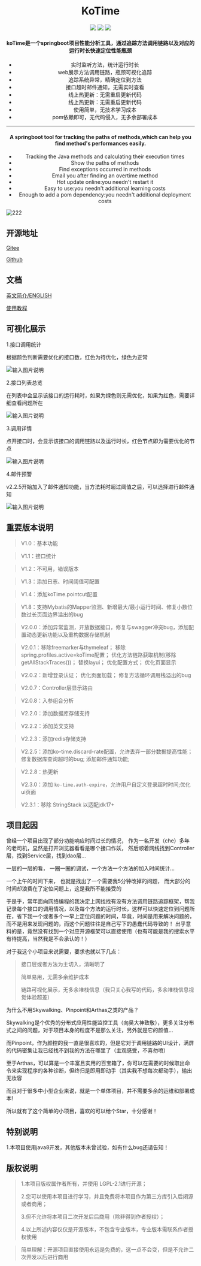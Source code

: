 
<div align="center">
    <h1 >KoTime</h1> 
</div>

<div align="center">
    <img src='https://shields.io/badge/version-2.3.1-green.svg'>
    <img src='https://shields.io/badge/author-Chang Zhang-dbab09.svg'>
    <img src='https://shields.io/badge/dependencies-Spring|aspectjweaver|tomcat|UIKit-r.svg'>
    <h4>koTime是一个springboot项目性能分析工具，通过追踪方法调用链路以及对应的运行时长快速定位性能瓶颈</h4>
    <ul>
        <li>实时监听方法，统计运行时长</li>
        <li>web展示方法调用链路，瓶颈可视化追踪</li>
        <li>追踪系统异常，精确定位到方法</li>
        <li>接口超时邮件通知，无需实时查看</li>
        <li>线上热更新：无需重启更新代码</li>
        <li>线上热更新：无需重启更新代码</li>
        <li>使用简单，无技术学习成本</li>
        <li>pom依赖即可，无代码侵入，无多余部署成本</li>
    </ul>

---

<h4>A springboot tool for tracking the paths of methods,which can help you find method's performances easily.</h4>
<ul>
    <li>Tracking the Java methods and calculating their execution times</li>
    <li>Show the paths of methods</li>
    <li>Find exceptions occurred in methods</li>
    <li>Email you after finding an overtime method</li>
    <li>Hot update online:you needn't restart it</li>
    <li>Easy to use:you needn't additional learning costs</li>
    <li>Enough to add a pom dependency:you needn't additional deployment costs</li>
</ul>
</div>


![222](docs/kotime.gif)

## 开源地址

[Gitee](https://gitee.com/huoyo/ko-time.git)

[Github](https://github.com/huoyo/ko-time.git)


## 文档

[英文简介/ENGLISH](README-EN.md)

[使用教程](http://kotimedoc.langpy.cn/?source=git)




## 可视化展示

1.接口调用统计

根据颜色判断需要优化的接口数，红色为待优化，绿色为正常

![输入图片说明](docs/v220/syz.png)

2.接口列表总览

在列表中会显示该接口的运行耗时，如果为绿色则无需优化，如果为红色，需要详细查看问题所在

![输入图片说明](docs/v201/apis.png)

3.调用详情

点开接口时，会显示该接口的调用链路以及运行时长，红色节点即为需要优化的节点

![输入图片说明](docs/v204/ff.png)

4.邮件预警

v2.2.5开始加入了邮件通知功能，当方法耗时超过阈值之后，可以选择进行邮件通知

![输入图片说明](docs/v200/image.png)

## 重要版本说明

> V1.0：基本功能

> V1.1：接口统计

> V1.2：不可用，错误版本

> V1.3：添加日志、时间阈值可配置

> V1.4：添加koTime.pointcut配置

> V1.8：支持Mybatis的Mapper监测、新增最大/最小运行时间、修复小数位数过长页面边界溢出的bug

> V2.0.0：添加异常监测，开放数据接口，修复与swagger冲突bug，添加配置动态更新功能以及重构数据存储机制

> V2.0.1：移除freemarker与thymeleaf；
         移除spring.profiles.active=koTime配置；
         优化方法链路获取机制(移除getAllStackTraces())；
         替换layui；
         优化配置方式；
         优化页面显示

> V2.0.2：新增登录认证；
          优化页面加载；
          修复方法循环调用栈溢出的bug

> V2.0.7：Controller层显示路由

> V2.0.8：入参组合分析

> V2.2.0：添加数据库存储支持

> V2.2.2：添加英文支持

> V2.2.3：添加redis存储支持

> V2.2.5：添加ko-time.discard-rate配置，允许丢弃一部分数据提高性能；
            修复数据库查询超时的bug;
            添加邮件通知功能;

> V2.2.8：热更新
> 
> V2.3.0：添加 `ko-time.auth-expire`，允许用户自定义登录超时时间;优化ui页面
>
> V2.3.1：移除 StringStack 以适配jdk17+

## 项目起因

曾经一个项目出现了部分功能响应时间过长的情况，
作为一名开发（che）多年的老司机，显然是打开浏览器看看是哪个接口作妖，
然后顺着网线找到Controller层，找到Service层，找到dao层...

一层的一层的看， 一圈一圈的调试，一个方法一个方法的加入时间统计...

一个上午的时间下来， 也就是找出了一个需要我5分钟改掉的问题， 而大部分的时间却浪费在了定位问题上，这是我所不能接受的

于是乎，常年面向网络编程的我决定上网找找有没有方法调用链路追踪框架，帮我记录每个接口的调用情况，以及每个方法的运行时长，这样可以快速定位到问题所在，省下我一个或者多个一早上定位问题的时间，毕竟，时间是用来解决问题的，而不是用来发现问题的，而这个问题往往是自己写下的愚蠢代码导致的！
出乎意料的是，竟然没有找到一个对应开源框架可以直接使用（也有可能是我的搜索水平有待提高，当然我是不会承认的！）

对于我这个小项目来说需要，要求也就以下几点：

> 接口层或者方法为主切入，清晰明了
> 
> 简单易用，无需多余维护成本
>
> 链路可视化展示，无多余堆栈信息（我只关心我写的代码，多余堆栈信息视觉体验超差）
> 

为什么不用Skywalking、Pinpoint和Arthas之类的产品？

Skywalking是个优秀的分布式应用性能监控工具（向吴大神致敬），更多关注分布式之间的问题，对于项目本身的粒度不是那么关注，另外就是它的颜值...

而Pinpoint，作为颜控的我一直是很喜欢的，但是它对于调用链路的UI设计，满屏的代码密集让我已经找不到我的方法在哪里了（主观感受，不喜勿喷）

至于Arthas，可以算是一个丰富且实用的百宝箱了，你可以在需要的时候取出命令来实现程序的各种诊断，但终归是即用即动手（其实我不想每次都动手），输出无妆容

而且对于很多中小型企业来说，就是一个单体项目，并不需要多余的运维和部署成本!

所以就有了这个简单的小项目，喜欢的可以给个Star，十分感谢！

## 特别说明

1.本项目使用java8开发，其他版本未曾试验，如有什么bug还请告知！

## 版权说明


> 1.本项目版权属作者所有，并使用 LGPL-2.1进行开源；
>
> 2.您可以使用本项目进行学习，并且免费将本项目作为第三方库引入后闭源或者商用；
>
> 3.但不允许将本项目二次开发后后商用（除非得到作者授权）；
> 
> 4.以上所述内容仅仅是开源版本，不包含专业版本，专业版本需联系作者授权使用

> 简单理解：开源项目直接使用永远是免费的，这一点不会变，但是不允许二次开发以后进行商用



